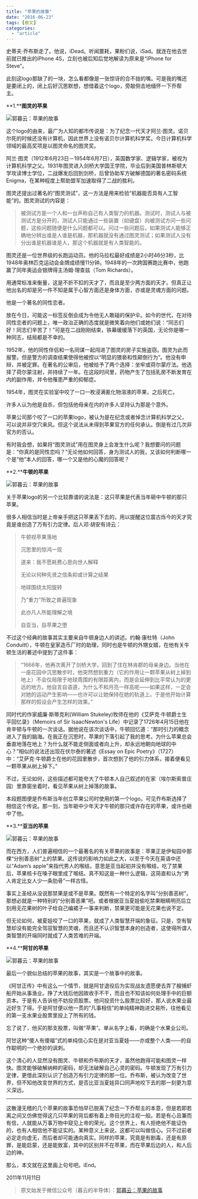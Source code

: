 ```yaml
---
title: "苹果的故事"
date: "2016-06-23"
tags: [散文]
categories: 
  - "article"
---
```


史蒂夫·乔布斯走了。他说，iDead。听闻噩耗，果粉们说，iSad。就连在他去世前就已推出的iPhone 4S，立刻也被后知后觉地解读为原来是“iPhone for Steve”。

  

此刻这logo那缺了的一块，怎么看都像是一张惊讶的合不拢的嘴。可是我的嘴还是要闭上的，闭上后好沉思默想，想借着这个logo，旁敲侧击地缅怀一下乔帮主。

**1.****图灵的苹果**

![郭暮云：苹果的故事](images/beepress9-1572665618.jpeg "郭暮云：苹果的故事")  


这个logo的由来，最广为人知的都市传说是：为了纪念一代天才阿兰·图灵。诺贝尔死的时候还没有计算机，因此世界上没有诺贝尔计算机科学奖。今日计算机科学领域的最高奖项是以图灵命名的图灵奖。

  

阿兰·图灵（1912年6月23日－1954年6月7日），英国数学家、逻辑学家，被视为计算机科学之父。1931年图灵进入剑桥大学国王学院，毕业后到美国普林斯顿大学攻读博士学位，二战爆发后回到剑桥，后曾协助军方破解德国的著名密码系统Enigma，在某种程度上帮助盟军加速取得了二战的胜利。

  

图灵还提出过著名的“图灵测试”，这一方法是用来检验“机器能否具有人工智能”的。图灵测试的内容是：

  

> 被测试方是一个人和一台声称自己有人类智力的机器。测试时，测试人与被测试方是分开的，测试人只能通过一些装置（如键盘）向被测试方问一些问题，这些问题随便是什么问题都可以。问过一些问题后，如果测试人能够正确地分辨出谁是人谁是机器，那机器就没有通过图灵测试；如果测试人没有分出谁是机器谁是人，那这个机器就是有人类智能的。

  

图灵还是一位世界级的长跑运动员。他的马拉松最好成绩是2小时46分3秒，比1948年奥林匹克运动会金牌成绩慢11分钟。1948年的一次跨国赛跑比赛中，他跑赢了同年奥运会银牌得主汤姆·理查兹（Tom Richards）。

  

用通常标准来衡量，这是不折不扣的天才了，而且是至少两方面的天才。但真正让他出名的却是另一件不知是属于心智方面还是身体方面，亦或是灵魂方面的问题。

  

他是一个著名的同性恋者。

  

放在今日，可能这一标签反倒会成为令他无人敢碰的保护伞。如今的世代，在对待同性恋者的问题上，唯一政治正确的态度就是微笑着向他们或她们说：“同志们好！同志们辛苦了！”可是在二战刚刚结束，铁幕缓缓落下的英国，无论你是哪一种同志，结局都是不幸的。

  

1952年，他的同性伴侣和一名同谋一起闯进了图灵的房子实施盗窃。图灵为此而报警。但是警方的调查结果使得他被控以“明显的猥亵和性颠倒行为”。他没有申辩，并被定罪。在著名的公审后，他被给予了两个选择：坐牢或荷尔蒙疗法。他选择了荷尔蒙注射，并持续了一年。在这段时间里，药物产生了包括乳房不断发育在内的副作用，并令他罹患严重的抑郁症。

  

1954年，图灵在实验室中咬了一口一枚浸满氰化物溶液的苹果，之后死亡。

  

许多人认为他是自杀，但包括他母亲在内的许多人坚持认为那是个意外。

  

苹果公司那个咬了一口的苹果logo，被认为是在纪念或者悼念计算机科学之父，可以说并非空穴来风。但这个说法从未得到苹果官方的任何承认。倒是有过几次非官方的否认。

  

有时我会想，如果将“图灵测试”用在图灵身上会发生什么呢？我想要问的问题是：“你真的是同性恋吗？”无论他如何回答，身为测试人的我，又该如何判断哪一个是“他”本人的回答，哪一个又是他的心魔的回答呢？

**2.****牛顿的苹果**

 ![郭暮云：苹果的故事](images/beepress5-1572665619.jpg "郭暮云：苹果的故事") 

关于苹果logo的另一个比较靠谱的说法是：这只苹果是代表当年砸中牛顿的那只苹果。

  

很多人相信当时是上帝亲手把这只苹果丢下去的，用以提醒这位震古烁今的天才究竟是谁创造了万有引力定律。后人邓·胡安有诗云：

  

> 牛顿视苹果落地
> 
> 沉思里的惊鸿一现
> 
> 道来：我不愿耗费心思向世人解释
> 
> 无论以何种先贤之信条抑或计算之结果
> 
> 地球围绕太阳旋转
> 
> 乃“重力”所致之普遍现象
> 
> 此亦凡人所能理解之境
> 
> 自亚当，自苹果之堕

  

不过这个经典的故事其实主要来自牛顿身边人的讲述。约翰·康杜特（John Conduitt），牛顿在皇家造币厂时的助理，同时也是牛顿的外甥女婿，在他有关牛顿生活的著述中提到了这件事：

  

> “1666年，他再次离开了剑桥大学，回到了住在林肯郡的母亲身边。当他在一座花园中沉思散步时，他突然想到重力（它的作用让一颗苹果从树上掉到地上）不会仅局限于地球周围的有限距离内，而是会延伸到比平常认为的更远的地方。他自言自语道，为什么不和月亮一样高呢——如果这样，一定会对她的运动产生影响——也许可以让她保持在她的轨道上。于是他开始计算那样的假设会产生怎样的效果。”

  

同时代的作家威廉·斯蒂克利(William Stukeley)牧师在他的《艾萨克·牛顿爵士生平回忆录》（Memoirs of Sir IsaacNewton's Life）中记录了1726年4月15日他在肯辛顿与牛顿的一次谈话。据他说在该次谈话中，牛顿回忆道：“那时引力的概念进入了我的脑海。在我正在沉思时，苹果的下落引起了我的思考。为什么苹果总会垂直地落在地上？为什么就不能走侧面或者向上升，却永远地朝向地球的中心？”相似的说法还出现在伏尔泰的著述《Essay on Epic Poetry》（1727）中：“艾萨克·牛顿爵士在他的花园里散步，首次想到了他的引力体系，接着便看见一颗苹果从树上掉下。”

  

不过，无论如何，这些描述都可能夸大了牛顿本人自己叙述的在家（埃尔斯索普庄园）里靠窗坐着时，看见苹果从树上掉落的故事。

  

本段题图便是乔布斯当年创立苹果公司时使用的第一个logo。可见乔布斯选择了相信这个传说。那一刻，当年砸中少年天才牛顿的那只或许存在的苹果，或许也砸中了他。  

**3.****亚当的苹果**

 ![郭暮云：苹果的故事](images/beepress9-1572665620.jpeg "郭暮云：苹果的故事") 

而在西方，人们普遍相信的一个最著名的有关苹果的故事是：苹果正是伊甸园中那棵“分别善恶树”上的禁果。这传说的影响力如此之大，以至于今天在英语中还以“Adam’s apple”来指代男人的喉结，意思是亚当起初并没有喉结，吃了禁果后，苹果核卡在嗓子眼里成了喉结。真不知这是一种什么逻辑，这简直和认为“男人肯定比女人少一条肋骨”一样古怪。

  

事实上圣经从没说那禁果是或不是苹果。既然有一个特定的名字叫“分别善恶树”，那想必就是一种特别的“分别善恶果”吧。或者根据亚当夏娃偷吃禁果眼睛明亮后立刻用无花果树的叶子给自己编裙子一事来判断，禁果更可能是无花果也说不定。

  

但无论如何，被夏娃咬了一口的苹果，就成了人类智慧开端的象征。只是，空有智慧却没有能完全驾驭智慧的灵魂，而且还不认识智慧本身的创造者，这使得所谓人类智慧的开端同时就成了人类苦难的开端。

**4.****阿甘的苹果**

 ![郭暮云：苹果的故事](images/beepress2-1572665620.jpeg "郭暮云：苹果的故事") 

最后一个貌似总结的苹果的故事，其实是一个故事中的故事。

  

《阿甘正传》中有这么一个情节，就是阿甘退役后为实现战友遗愿便去弄了艘捕虾船开始从事渔业。挣了大钱后他因故收手不干，而且也不知该如何处理手中的巨额资本。于是有人告诉他不妨投资股票。他问投资什么股票比较好，那人说水果业最近好生了得。于是阿甘便以他一贯的“凡事相信”的单纯精神跑进交易所，往他看见的第一支水果业股票里投上了所有的钱。

  

忘了说了，他买的那支股票，叫做“苹果”。单从名字上看，的确是个水果业公司。

  

阿甘这种“傻人有傻福”式的单纯信心实在是对亚当夏娃——亦或整个人类——的自作聪明的一个绝妙的讽刺。

  

这个清心的人显然没有图灵、牛顿和乔布斯的天才，虽然他跑得可能和图灵一样快。图灵能够破解纳粹的密码，却无法破解自己心灵的密码。牛顿发现了万有引力定律，更借此深刻认识了创造万有引力定律的那一位。乔布斯，被认为改变了世界，但不知他改变世界的方式，是否比亚当夏娃异口同声地咬下去的那一刻更为意义深远。

  

* * *

  

这散漫无稽的几个苹果的故事恐怕早已脱离了纪念一下乔帮主的本意，但是若即若离之间又仿佛觉得这几只苹果的背后都有着上帝目光的注视一般。若是有心且兼而有信，人就能从万事万物中窥见上帝的荣光。这个世界上，有人拒绝他不能证伪的，也有人相信他不能证实的。某种意义上来说，这都可以叫做信心。只不过前者必定走向虚无，而后者却可能通向真实。同样的苹果，究竟是有剧毒，还是有原罪，是能启蒙，还是能致富，其中的区别并不在苹果，而在苹果后边的人，和人后边的神。  

  

那么，本文就在这里画上句号吧。iEnd。

  

2011年11月11日

> 原文始发于微信公众号（暮云的半导体）：[郭暮云：苹果的故事](http://mp.weixin.qq.com/s?__biz=MzAxMzcyMDY4Ng==&mid=2652605008&idx=1&sn=61d73cb6aff04b58c884eb33cee004ed&chksm=80716751b706ee47064aaa8881313ef41557e4e511019c061ceb2341522cd094e8a19b7d8603&scene=27#wechat_redirect)
